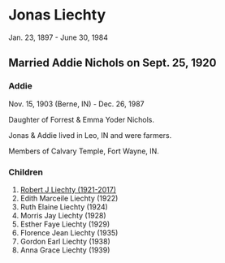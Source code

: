 # Jonas Liechty
Jan. 23, 1897 - June 30, 1984

## Married Addie Nichols on Sept. 25, 1920
### Addie
Nov. 15, 1903 (Berne, IN) - Dec. 26, 1987

Daughter of Forrest & Emma Yoder Nichols.

Jonas & Addie lived in Leo, IN and were farmers.

Members of Calvary Temple, Fort Wayne, IN.

### Children
1. [Robert J Liechty (1921-2017)](./Robert/Robert-Liechty-1921.md)
2. Edith Marceile Liechty (1922)
3. Ruth Elaine Liechty (1924)
4. Morris Jay Liechty (1928)
5. Esther Faye Liechty (1929)
6. Florence Jean Liechty (1935)
7. Gordon Earl Liechty (1938)
8. Anna Grace Liechty (1939)
